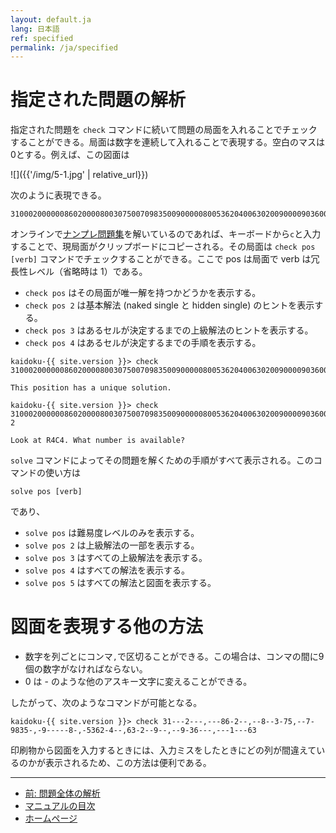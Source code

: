 ```yaml
---
layout: default.ja
lang: 日本語
ref: specified
permalink: /ja/specified
---
```


# 指定された問題の解析

指定された問題を `check` コマンドに続いて問題の局面を入れることでチェックすることができる。局面は数字を連続して入れることで表現する。空白のマスは0とする。例えば、この図面は

![]({{'/img/5-1.jpg' | relative_url}})

次のように表現できる。

    310002000000860200008003075007098350090000080053620400630200900009036000000100063

オンラインで[ナンプレ問題集](sudoku)を解いているのであれば、キーボードから`c`と入力することで、現局面がクリップボードにコピーされる。その局面は `check pos [verb]` コマンドでチェックすることができる。ここで pos は局面で verb は冗長性レベル（省略時は 1）である。

- `check pos` はその局面が唯一解を持つかどうかを表示する。
- `check pos 2` は基本解法 (naked single と hidden single) のヒントを表示する。
- `check pos 3` はあるセルが決定するまでの上級解法のヒントを表示する。
- `check pos 4` はあるセルが決定するまでの手順を表示する。

```
kaidoku-{{ site.version }}> check 310002000000860200008003075007098350090000080053620400630200900009036000000100063

This position has a unique solution.

kaidoku-{{ site.version }}> check 310002000000860200008003075007098350090000080053620400630200900009036000000100063 2

Look at R4C4. What number is available?
```

`solve` コマンドによってその問題を解くための手順がすべて表示される。このコマンドの使い方は

    solve pos [verb]
 
であり、
 
- `solve pos` は難易度レベルのみを表示する。
- `solve pos 2` は上級解法の一部を表示する。
- `solve pos 3` はすべての上級解法を表示する。
- `solve pos 4` はすべての解法を表示する。
- `solve pos 5` はすべての解法と図面を表示する。

# 図面を表現する他の方法

- 数字を列ごとにコンマ`,`で区切ることができる。この場合は、コンマの間に9個の数字がなければならない。
- 0 は - のような他のアスキー文字に変えることができる。

したがって、次のようなコマンドが可能となる。

    kaidoku-{{ site.version }}> check 31---2---,---86-2--,--8--3-75,--7-9835-,-9-----8-,-5362-4--,63-2--9--,--9-36---,---1---63

印刷物から図面を入力するときには、入力ミスをしたときにどの列が間違えているのかが表示されるため、この方法は便利である。

- - -

- [前: 問題全体の解析](./analysis)
- [マニュアルの目次](./#マニュアル)
- [ホームページ](./)
